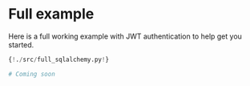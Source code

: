 # Full example

Here is a full working example with JWT authentication to help get you started.

``` py tab="SQLAlchemy"
{!./src/full_sqlalchemy.py!}
```

```py tab="MongoDB"
# Coming soon
```
